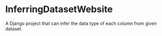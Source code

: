 # InferringDatasetWebsite
A Django project that can infer the data type of each column from given dataset.
